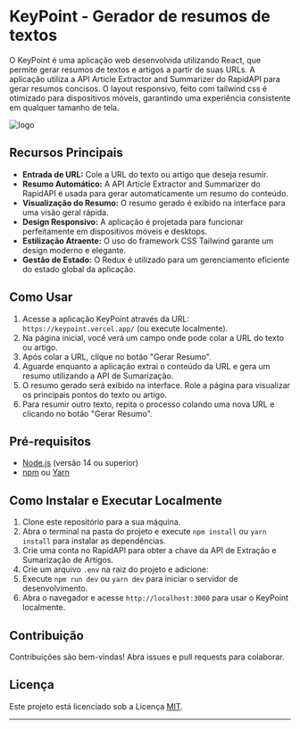 # KeyPoint - Gerador de resumos de textos

O KeyPoint é uma aplicação web desenvolvida utilizando React, que permite gerar resumos de textos e artigos a partir de suas URLs. A aplicação utiliza a API Article Extractor and Summarizer do RapidAPI para gerar resumos concisos. O layout responsivo, feito com tailwind css é otimizado para dispositivos móveis, garantindo uma experiência consistente em qualquer tamanho de tela.

![logo](https://github.com/JoaoLucasCordeiro/keyPoint_project/assets/89361241/db5296de-fb15-450c-b863-2127fcedb935)


## Recursos Principais

- **Entrada de URL:** Cole a URL do texto ou artigo que deseja resumir.
- **Resumo Automático:** A API Article Extractor and Summarizer do RapidAPI é usada para gerar automaticamente um resumo do conteúdo.
- **Visualização do Resumo:** O resumo gerado é exibido na interface para uma visão geral rápida.
- **Design Responsivo:** A aplicação é projetada para funcionar perfeitamente em dispositivos móveis e desktops.
- **Estilização Atraente:** O uso do framework CSS Tailwind garante um design moderno e elegante.
- **Gestão de Estado:** O Redux é utilizado para um gerenciamento eficiente do estado global da aplicação.

## Como Usar

1. Acesse a aplicação KeyPoint através da URL: `https://keypoint.vercel.app/` (ou execute localmente).
2. Na página inicial, você verá um campo onde pode colar a URL do texto ou artigo.
3. Após colar a URL, clique no botão "Gerar Resumo".
4. Aguarde enquanto a aplicação extrai o conteúdo da URL e gera um resumo utilizando a API de Sumarização.
5. O resumo gerado será exibido na interface. Role a página para visualizar os principais pontos do texto ou artigo.
6. Para resumir outro texto, repita o processo colando uma nova URL e clicando no botão "Gerar Resumo".

## Pré-requisitos

- [Node.js](https://nodejs.org/) (versão 14 ou superior)
- [npm](https://www.npmjs.com/) ou [Yarn](https://yarnpkg.com/)

## Como Instalar e Executar Localmente

1. Clone este repositório para a sua máquina.
2. Abra o terminal na pasta do projeto e execute `npm install` ou `yarn install` para instalar as dependências.
3. Crie uma conta no RapidAPI para obter a chave da API de Extração e Sumarização de Artigos.
4. Crie um arquivo `.env` na raiz do projeto e adicione:
5. Execute `npm run dev` ou `yarn dev` para iniciar o servidor de desenvolvimento.
6. Abra o navegador e acesse `http://localhost:3000` para usar o KeyPoint localmente.

## Contribuição

Contribuições são bem-vindas! Abra issues e pull requests para colaborar.

## Licença

Este projeto está licenciado sob a Licença [MIT](LICENSE). 

---



